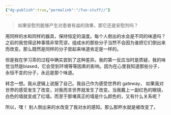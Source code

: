 ```yaml
---
{"dg-publish":true,"permalink":"/fun-stuff//"}
---
```




>  如果安慰剂能够产生对患者有益的效果，那它还是安慰剂吗？

用同样的水和同样的器具，保持恒定的温度。每个人倒出的水会是不同的味道吗？
之前的我觉得这种事情非常荒谬。组成水的那些分子当然不会因为谁把它们倒出来而改变。那么既然是同样的分子尝起来味道肯定是一样的。

但是我在学习茶的过程中确实尝到了这种差异。我的第一反应当时是质疑，我的味觉当然是biased，它会受到环境等等因素的影响。因为在心里我知道那些分子，永恒不变的分子，永远是那个味道。

转念一想。我从逻辑上说服了自己。我自己作为感受世界的 gateway， 如果我对世界的感受发生了改变，对我而言世界就发生了改变。当我戴上一副红色的眼镜，白色的墙就变成了红墙。而至于那堵真正的墙是什么颜色的，又有什么关系呢？

所以，嘿！ 别人倒出来的水改变了我对水的感知。那么那杯水就是被改变了。
